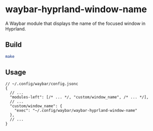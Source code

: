 # waybar-hyprland-window-name

A Waybar module that displays the name of the focused window in Hyprland.

## Build

```bash
make
```

## Usage

```jsonc
// ~/.config/waybar/config.jsonc
{
  // ...
  "modules-left": [/* ... */, "custom/window_name", /* ... */],
  // ...
  "custom/window_name": {
    "exec": "~/.config/waybar/waybar-hyprland-window-name"
  },
  // ...
}
```
